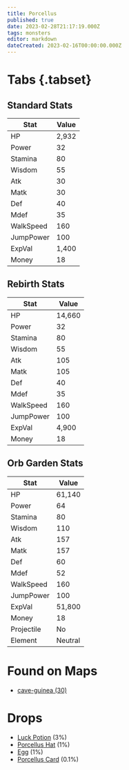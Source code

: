 ```yaml
---
title: Porcellus
published: true
date: 2023-02-28T21:17:19.000Z
tags: monsters
editor: markdown
dateCreated: 2023-02-16T00:00:00.000Z
---
```


# Tabs {.tabset}

## Standard Stats

|Stat|Value|
|-|-|
|HP|2,932|
|Power|32|
|Stamina|80|
|Wisdom|55|
|Atk|30|
|Matk|30|
|Def|40|
|Mdef|35|
|WalkSpeed|160|
|JumpPower|100|
|ExpVal|1,400|
|Money|18|
## Rebirth Stats

|Stat|Value|
|-|-|
|HP|14,660|
|Power|32|
|Stamina|80|
|Wisdom|55|
|Atk|105|
|Matk|105|
|Def|40|
|Mdef|35|
|WalkSpeed|160|
|JumpPower|100|
|ExpVal|4,900|
|Money|18|
## Orb Garden Stats

|Stat|Value|
|-|-|
|HP|61,140|
|Power|64|
|Stamina|80|
|Wisdom|110|
|Atk|157|
|Matk|157|
|Def|60|
|Mdef|52|
|WalkSpeed|160|
|JumpPower|100|
|ExpVal|51,800|
|Money|18|
|Projectile|No|
|Element|Neutral|

# Found on Maps
 * [cave-guinea (30)](/maps/cave-guinea)

# Drops
 * [Luck Potion](/items/luck-potion) (3%)
 * [Porcellus Hat](/items/porcellus-hat) (1%)
 * [Egg](/items/egg) (1%)
 * [Porcellus Card](/items/porcellus-card) (0.1%)
